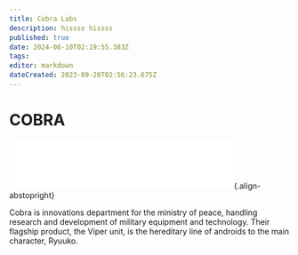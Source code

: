 ```yaml
---
title: Cobra Labs
description: hissss hissss
published: true
date: 2024-06-10T02:19:55.383Z
tags: 
editor: markdown
dateCreated: 2023-09-20T02:56:23.675Z
---
```


# COBRA

![cobra_labs_long.svg](/reference/organizations/cobra/cobra_labs_long.svg){.align-abstopright}

Cobra is innovations department for the ministry of peace, handling research and development of military equipment and technology. Their flagship product, the Viper unit, is the hereditary line of androids to the main character, Ryuuko.